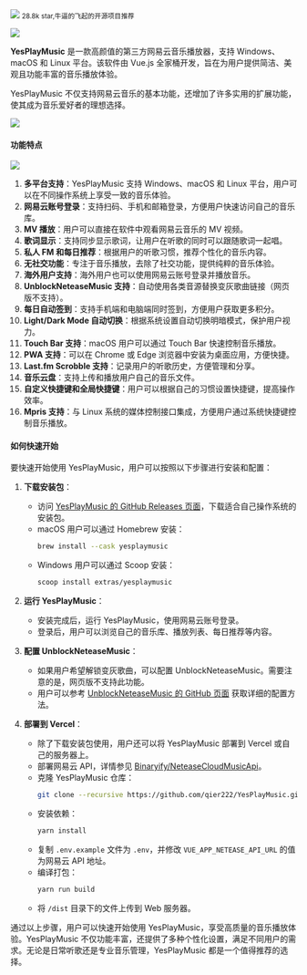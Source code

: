 <img src="/assets/image/240927-YesPlayMusic-1.png">
<small>28.8k star,牛逼的飞起的开源项目推荐</small>

![](/assets/image/240927-YesPlayMusic.png)






**YesPlayMusic** 是一款高颜值的第三方网易云音乐播放器，支持 Windows、macOS 和 Linux 平台。该软件由 Vue.js 全家桶开发，旨在为用户提供简洁、美观且功能丰富的音乐播放体验。

YesPlayMusic 不仅支持网易云音乐的基本功能，还增加了许多实用的扩展功能，使其成为音乐爱好者的理想选择。

![](/assets/image/240927-YesPlayMusic-1.png)

#### 功能特点

![](/assets/image/240927-YesPlayMusic-2.png)

1. **多平台支持**：YesPlayMusic 支持 Windows、macOS 和 Linux 平台，用户可以在不同操作系统上享受一致的音乐体验。
2. **网易云账号登录**：支持扫码、手机和邮箱登录，方便用户快速访问自己的音乐库。
3. **MV 播放**：用户可以直接在软件中观看网易云音乐的 MV 视频。
4. **歌词显示**：支持同步显示歌词，让用户在听歌的同时可以跟随歌词一起唱。
5. **私人 FM 和每日推荐**：根据用户的听歌习惯，推荐个性化的音乐内容。
6. **无社交功能**：专注于音乐播放，去除了社交功能，提供纯粹的音乐体验。
7. **海外用户支持**：海外用户也可以使用网易云账号登录并播放音乐。
8. **UnblockNeteaseMusic 支持**：自动使用各类音源替换变灰歌曲链接（网页版不支持）。
9. **每日自动签到**：支持手机端和电脑端同时签到，方便用户获取更多积分。
10. **Light/Dark Mode 自动切换**：根据系统设置自动切换明暗模式，保护用户视力。
11. **Touch Bar 支持**：macOS 用户可以通过 Touch Bar 快速控制音乐播放。
12. **PWA 支持**：可以在 Chrome 或 Edge 浏览器中安装为桌面应用，方便快捷。
13. **Last.fm Scrobble 支持**：记录用户的听歌历史，方便管理和分享。
14. **音乐云盘**：支持上传和播放用户自己的音乐文件。
15. **自定义快捷键和全局快捷键**：用户可以根据自己的习惯设置快捷键，提高操作效率。
16. **Mpris 支持**：与 Linux 系统的媒体控制接口集成，方便用户通过系统快捷键控制音乐播放。

#### 如何快速开始

要快速开始使用 YesPlayMusic，用户可以按照以下步骤进行安装和配置：

1. **下载安装包**：
   - 访问 [YesPlayMusic 的 GitHub Releases 页面](https://github.com/qier222/YesPlayMusic/releases)，下载适合自己操作系统的安装包。
   - macOS 用户可以通过 Homebrew 安装：
     ```bash
     brew install --cask yesplaymusic
     ```
   - Windows 用户可以通过 Scoop 安装：
     ```bash
     scoop install extras/yesplaymusic
     ```

2. **运行 YesPlayMusic**：
   - 安装完成后，运行 YesPlayMusic，使用网易云账号登录。
   - 登录后，用户可以浏览自己的音乐库、播放列表、每日推荐等内容。

3. **配置 UnblockNeteaseMusic**：
   - 如果用户希望解锁变灰歌曲，可以配置 UnblockNeteaseMusic。需要注意的是，网页版不支持此功能。
   - 用户可以参考 [UnblockNeteaseMusic 的 GitHub 页面](https://github.com/nondanee/UnblockNeteaseMusic) 获取详细的配置方法。

4. **部署到 Vercel**：
   - 除了下载安装包使用，用户还可以将 YesPlayMusic 部署到 Vercel 或自己的服务器上。
   - 部署网易云 API，详情参见 [Binaryify/NeteaseCloudMusicApi](https://github.com/Binaryify/NeteaseCloudMusicApi)。
   - 克隆 YesPlayMusic 仓库：
     ```bash
     git clone --recursive https://github.com/qier222/YesPlayMusic.git
     ```
   - 安装依赖：
     ```bash
     yarn install
     ```
   - 复制 `.env.example` 文件为 `.env`，并修改 `VUE_APP_NETEASE_API_URL` 的值为网易云 API 地址。
   - 编译打包：
     ```bash
     yarn run build
     ```
   - 将 `/dist` 目录下的文件上传到 Web 服务器。

通过以上步骤，用户可以快速开始使用 YesPlayMusic，享受高质量的音乐播放体验。YesPlayMusic 不仅功能丰富，还提供了多种个性化设置，满足不同用户的需求。无论是日常听歌还是专业音乐管理，YesPlayMusic 都是一个值得推荐的选择。

